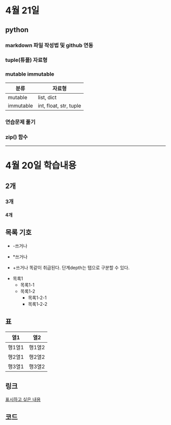 # 4월 21일 
## python 
### markdown 파일 작성법 및 github 연동
### tuple(튜플) 자료형 
### mutable immutable
분류 | 자료형
-----|------
mutable | list, dict
immutable | int, float, str, tuple
### 연습문제 풀기
### zip() 함수



-------------------------------------

# 4월 20일 학습내용
## 2개
### 3개 
#### 4개 
## 목록 기호
- -쓰거나 
* *쓰거나 
+ +쓰거나 
똑같이 취급된다.
단계depth는 탭으로 구분할 수 있다. 
- 목록1 
    * 목록1-1
    + 목록1-2
        - 목록1-2-1 
        * 목록1-2-2
## 표
열1 | 열2 
----|----
행1열1|행1열2
행2열1|행2열2
행3열1|행3열2

## 링크
[표시하고 싶은 내용](링크)

## 코드
```python

``` 

